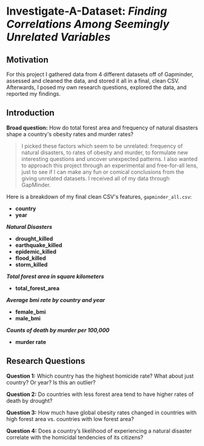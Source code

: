 # Investigate-A-Dataset: ***Finding Correlations Among Seemingly Unrelated Variables***
 
 
## Motivation

For this project I gathered data from 4 different datasets off of Gapminder, assessed and cleaned the data, and stored it all in a final, clean CSV. Afterwards, I posed my own research questions, explored the data, and reported my findings.

## Introduction

**Broad question:** How do total forest area and frequency of natural disasters shape a country's obesity rates and murder rates?

> I picked these factors which seem to be unrelated: frequency of natural disasters, to rates of obesity and murder, to formulate new interesting questions and uncover unexpected patterns. I also wanted to approach this project through an experimental and free-for-all lens, just to see if I can make any fun or comical conclusions from the giving unrelated datasets. I received all of my data through GapMinder.

Here is a breakdown of my final clean CSV's features, `gapminder_all.csv`:

- **country**
- **year**

***Natural Disasters***
- **drought_killed** 
- **earthquake_killed**
- **epidemic_killed**
- **flood_killed**
- **storm_killed**

***Total forest area in square kilometers***
- **total_forest_area**

***Average bmi rate by country and year***
- **female_bmi**
- **male_bmi**

***Counts of death by murder per 100,000***
- **murder rate** 

## Research Questions

**Question 1:** Which country has the highest homicide rate? What about just country? Or year? Is this an outlier?

**Question 2:** Do countries with less forest area tend to have higher rates of death by drought?

**Question 3:** How much have global obesity rates changed in countries with high forest area vs. countries with low forest area?

**Question 4:** Does a country’s likelihood of experiencing a natural disaster correlate with the homicidal tendencies of its citizens?

